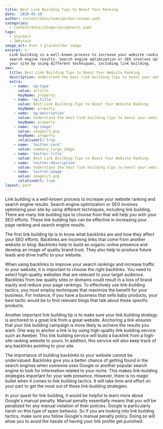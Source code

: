 ```yaml
---
title: Best Link Building Tips to Boost Your Ranking
date: '2020-05-28'
author: content/data/team/gordon-norman.yaml
categories:
  - content/data/categories/general.yaml
tags:
  - Stackbit
  - JAMstack
image_alt: Post 3 placeholder image
excerpt: >-
  Link building is a well-known process to increase your website ranking and
  search engine results. Search engine optimization or SEO involves optimizing
  your site by using different techniques, including link building.
seo:
  title: Best Link Building Tips to Boost Your Website Ranking
  description: Understand the best link building tips to boost your website ranking
  extra:
    - name: 'og:type'
      value: article
      keyName: property
    - name: 'og:title'
      value: Best Link Building Tips to Boost Your Website Ranking
      keyName: property
    - name: 'og:description'
      value: Understand the best link building tips to boost your website ranking
      keyName: property
    - name: 'og:image'
      value: images/3.png
      keyName: property
      relativeUrl: true
    - name: 'twitter:card'
      value: summary_large_image
    - name: 'twitter:title'
      value: Best Link Building Tips to Boost Your Website Ranking
    - name: 'twitter:description'
      value: Understand the best link building tips to boost your website ranking
    - name: 'twitter:image'
      value: images/3.png
      relativeUrl: true
layout: post
---
```

Link building is a well-known process to increase your website ranking and search engine results. Search engine optimization or SEO involves optimizing your site by using different techniques, including link building. There are many link building tips to choose from that will help you with your SEO efforts. These link building tips can be effective in increasing your page ranking and search engine results.

The first link building tip is to know what backlinks are and how they affect your SEO efforts. Backlinks are incoming links that come from another website or blog. Backlinks help to build an organic online presence and develop an image of quality brand trust. They also help to produce future leads and drive traffic to your website.

When using backlinks to improve your search rankings and increase traffic to your website, it is important to choose the right backlinks. You need to select high-quality websites that are relevant to your target audience. Backlinks from low quality sites or domains could result in a loss of brand equity and reduce your page rankings. To effectively use link-building tactics, you must employ techniques that maximize the benefit for your business. For instance, if you have a business that sells baby products, your best tactic would be to find relevant blogs that talk about these specific products.

Another important link building tip is to make sure your link building strategy is anchored to a great link from a great website. Anchoring a link ensures that your link building campaign is more likely to achieve the results you want. One way to anchor a link is by using high-quality link building service such as Aweber. This link building service will build a backlink from a high-site ranking website to yours. In addition, this service will also keep track of any backlinks pointing to your site.

The importance of building backlinks to your website cannot be undervalued. Backlinks give you a better chance of getting found in the search engines when someone uses Google or another popular search engine to look for information related to your niche. This makes link-building strategies important for your web presence. However, there is no magic bullet when it comes to link building tactics. It will take time and effort on your part to get the most out of these link-building strategies.

In your quest for link building, it would be helpful to learn more about Google's manual penalty. Manual penalty essentially means that you will be penalized for any manual violation of their policies. Google is particularly harsh on this type of spam behavior. So if you are looking into link building tactics, make sure you follow Google's manual penalty policy. Doing so will allow you to avoid the hassle of having your link profile get punished.
